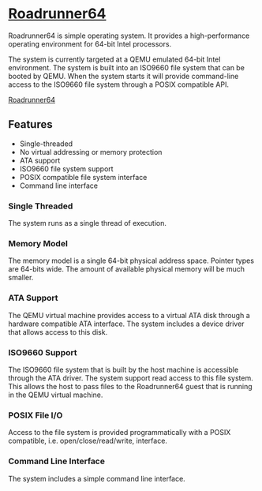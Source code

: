 # [Roadrunner64](https://github.com/fwmiller/roadrunner64)

Roadrunner64 is simple operating system.  It provides a high-performance
operating environment for 64-bit Intel processors.

The system is currently targeted at a QEMU emulated 64-bit Intel
environment.  The system is built into an ISO9660 file system that can be
booted by QEMU.  When the system starts it will provide command-line
access to the ISO9660 file system through a POSIX compatible API.


[Roadrunner64](https://github.com/fwmiller/roadrunner64)


## Features

- Single-threaded
- No virtual addressing or memory protection
- ATA support
- ISO9660 file system support
- POSIX compatible file system interface
- Command line interface

### Single Threaded

The system runs as a single thread of execution.

### Memory Model

The memory model is a single 64-bit physical address space.  Pointer types
are 64-bits wide.  The amount of available physical memory will be much
smaller.

### ATA Support

The QEMU virtual machine provides access to a virtual ATA disk through
a hardware compatible ATA interface.  The system includes a device driver
that allows access to this disk.

### ISO9660 Support

The ISO9660 file system that is built by the host machine is accessible
through the ATA driver.  The system support read access to this file
system.  This allows the host to pass files to the Roadrunner64 guest
that is running in the QEMU virtual machine.

### POSIX File I/O

Access to the file system is provided programmatically with a POSIX
compatible, i.e. open/close/read/write, interface.

### Command Line Interface

The system includes a simple command line interface.
